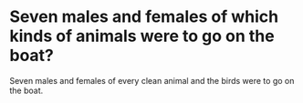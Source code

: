 # Seven males and females of which kinds of animals were to go on the boat?

Seven males and females of every clean animal and the birds were to go on the boat.
